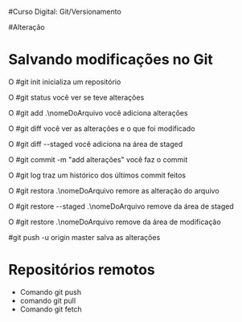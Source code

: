 #Curso Digital: Git/Versionamento

#Alteração

# Salvando modificações no Git

O #git init inicializa um repositório

O #git status você ver se teve alterações

O #git add .\nomeDoArquivo você adiciona alterações 

O #git diff você ver as alterações e o que foi modificado

O #git diff --staged você adiciona na área de staged

O #git commit -m "add alterações" você faz o commit 

O #git log traz um histórico dos últimos commit feitos

O #git restora .\nomeDoArquivo remore as alteração do arquivo

O #git restore --staged .\nomeDoArquivo remove da área de staged

O #git restore .\nomeDoArquivo remove da área de modificação

#git push -u origin master salva as alterações

# Repositórios remotos

* Comando git push
* comando git pull
* Comando git fetch
